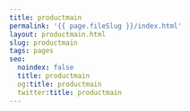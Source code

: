 ```yaml
---
title: productmain
permalink: '{{ page.fileSlug }}/index.html'
layout: productmain.html
slug: productmain
tags: pages
seo:
  noindex: false
  title: productmain
  og:title: productmain
  twitter:title: productmain
---
```



